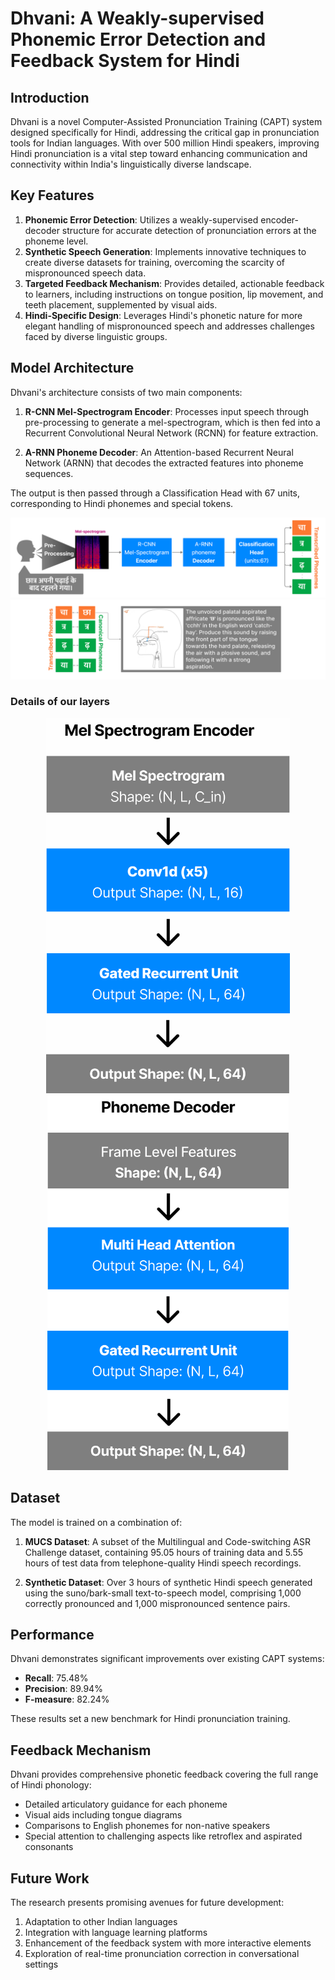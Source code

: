 # Dhvani: A Weakly-supervised Phonemic Error Detection and Feedback System for Hindi

## Introduction

Dhvani is a novel Computer-Assisted Pronunciation Training (CAPT) system designed specifically for Hindi, addressing the critical gap in pronunciation tools for Indian languages. With over 500 million Hindi speakers, improving Hindi pronunciation is a vital step toward enhancing communication and connectivity within India's linguistically diverse landscape.

## Key Features

1. **Phonemic Error Detection**: Utilizes a weakly-supervised encoder-decoder structure for accurate detection of pronunciation errors at the phoneme level.
2. **Synthetic Speech Generation**: Implements innovative techniques to create diverse datasets for training, overcoming the scarcity of mispronounced speech data.
3. **Targeted Feedback Mechanism**: Provides detailed, actionable feedback to learners, including instructions on tongue position, lip movement, and teeth placement, supplemented by visual aids.
4. **Hindi-Specific Design**: Leverages Hindi's phonetic nature for more elegant handling of mispronounced speech and addresses challenges faced by diverse linguistic groups.

## Model Architecture

Dhvani's architecture consists of two main components:

1. **R-CNN Mel-Spectrogram Encoder**: Processes input speech through pre-processing to generate a mel-spectrogram, which is then fed into a Recurrent Convolutional Neural Network (RCNN) for feature extraction.

2. **A-RNN Phoneme Decoder**: An Attention-based Recurrent Neural Network (ARNN) that decodes the extracted features into phoneme sequences.

The output is then passed through a Classification Head with 67 units, corresponding to Hindi phonemes and special tokens.

![Our model architecture](model-overall.svg)
![Our feedback system](feedback-mechanism.svg)
### Details of our layers
<p align="center">
  <img src="encoder.svg" height="600px"/> <img src="decoder.svg" height="600px"/>
</p>

## Dataset

The model is trained on a combination of:

1. **MUCS Dataset**: A subset of the Multilingual and Code-switching ASR Challenge dataset, containing 95.05 hours of training data and 5.55 hours of test data from telephone-quality Hindi speech recordings.

2. **Synthetic Dataset**: Over 3 hours of synthetic Hindi speech generated using the suno/bark-small text-to-speech model, comprising 1,000 correctly pronounced and 1,000 mispronounced sentence pairs.

## Performance

Dhvani demonstrates significant improvements over existing CAPT systems:

- **Recall**: 75.48%
- **Precision**: 89.94%
- **F-measure**: 82.24%

These results set a new benchmark for Hindi pronunciation training.

## Feedback Mechanism

Dhvani provides comprehensive phonetic feedback covering the full range of Hindi phonology:

- Detailed articulatory guidance for each phoneme
- Visual aids including tongue diagrams
- Comparisons to English phonemes for non-native speakers
- Special attention to challenging aspects like retroflex and aspirated consonants

## Future Work

The research presents promising avenues for future development:

1. Adaptation to other Indian languages
2. Integration with language learning platforms
3. Enhancement of the feedback system with more interactive elements
4. Exploration of real-time pronunciation correction in conversational settings


